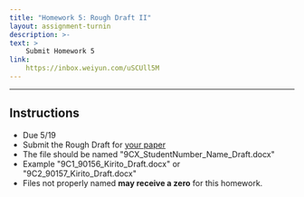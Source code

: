```yaml
---
title: "Homework 5: Rough Draft II"
layout: assignment-turnin
description: >-
text: >
    Submit Homework 5
link: 
    https://inbox.weiyun.com/uSCUll5M
---
```

---
## Instructions
- Due 5/19
- Submit the Rough Draft for [your paper](/sks/spring2024/9C-english/assignment3)
- The file should be named "9CX_StudentNumber_Name_Draft.docx"
- Example "9C1_90156_Kirito_Draft.docx" or "9C2_90157_Kirito_Draft.docx"
- Files not properly named **may receive a zero** for this homework. 

